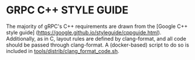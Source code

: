 GRPC C++ STYLE GUIDE
=====================

The majority of gRPC's C++ requirements are drawn from the [Google C++ style
guide] (https://google.github.io/styleguide/cppguide.html). Additionally,
as in C, layout rules are defined by clang-format, and all code
should be passed through clang-format. A (docker-based) script to do
so is included in [tools/distrib/clang_format_code.sh](../tools/distrib/clang_format_code.sh).
